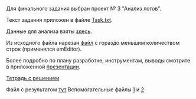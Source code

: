Для финального задания выбран проект № 3 "Анализ логов".

Текст задания приложен в файле [Task.txt](https://github.com/YKhabina/1T_Data/blob/master/Test_project/Task.txt).

Данные для анализа взяты [здесь](https://disk.yandex.ru/d/bneLL8F_1UWvsQ).

Из исходного файла нарезан [файл](https://github.com/YKhabina/1T_Data/blob/master/Test_project/access_4_1_1.log) с гораздо меньшим количеством строк (применялся emEditor).

Более подробно по плану разработке, инструментам, выводы смотрите в приложенной [презентации](https://github.com/YKhabina/1T_Data/blob/master/Test_project/Project_Khabina.pdf).

[Тетрадь с решением](https://github.com/YKhabina/1T_Data/blob/master/Test_project/Final.ipynb)

Файл с результатом [тут](https://github.com/YKhabina/1T_Data/blob/master/Test_project/Log_datamart.csv)
Вспомогательные файлы [1](https://github.com/YKhabina/1T_Data/blob/master/Test_project/log_browser.csv) и [2](https://github.com/YKhabina/1T_Data/blob/master/Test_project/log_platform.csv)




